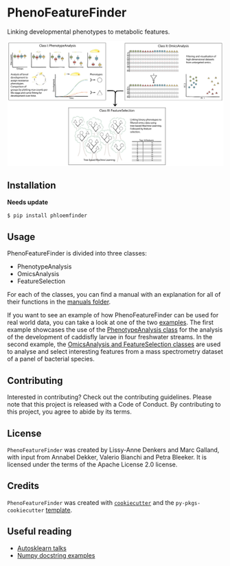 # PhenoFeatureFinder

Linking developmental phenotypes to metabolic features.

![Overview of the package](paper/package_figure.png)

## Installation

**Needs update**

```bash
$ pip install phloemfinder
```

## Usage

PhenoFeatureFinder is divided into three classes:
* PhenotypeAnalysis
* OmicsAnalysis
* FeatureSelection

For each of the classes, you can find a manual with an explanation for all of their functions in the [manuals folder](documentation/manuals/).

If you want to see an example of how PhenoFeatureFinder can be used for real world data, you can take a look at one of the two [examples](documentation/examples/). The first example showcases the use of the [PhenotypeAnalysis class](documentation/examples/caddisfly/) for the analysis of the development of caddisfly larvae in four freshwater streams. In the second example, the [OmicsAnalysis and FeatureSelection classes](documentation/examples/MicroMass/) are used to analyse and select interesting features from a mass spectrometry dataset of a panel of bacterial species.

## Contributing

Interested in contributing? Check out the contributing guidelines. Please note that this project is released with a Code of Conduct. By contributing to this project, you agree to abide by its terms.

## License

`PhenoFeatureFinder` was created by Lissy-Anne Denkers and Marc Galland, with input from Annabel Dekker, Valerio Bianchi and Petra Bleeker. It is licensed under the terms of the Apache License 2.0 license.

## Credits

`PhenoFeatureFinder` was created with [`cookiecutter`](https://cookiecutter.readthedocs.io/en/latest/) and the `py-pkgs-cookiecutter` [template](https://github.com/py-pkgs/py-pkgs-cookiecutter).

## Useful reading

- [Autosklearn talks](https://github.com/automl/auto-sklearn-talks)
- [Numpy docstring examples](https://sphinxcontrib-napoleon.readthedocs.io/en/latest/example_numpy.html#example-numpy)
